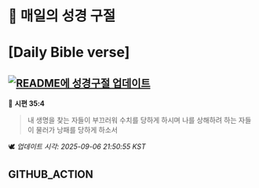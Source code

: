 # 🙏 매일의 성경 구절
# [Daily Bible verse]
## [![README에 성경구절 업데이트](https://github.com/DONGSUKA/first_test/actions/workflows/update-readme-bible.yml/badge.svg)](https://github.com/DONGSUKA/first_test/actions/workflows/update-readme-bible.yml)
<!-- START_BIBLE_VERSE -->
📖 **시편 35:4**
> 내 생명을 찾는 자들이 부끄러워 수치를 당하게 하시며 나를 상해하려 하는 자들이 물러가 낭패를 당하게 하소서

🕊️ _업데이트 시각: 2025-09-06 21:50:55 KST_
  <!-- END_BIBLE_VERSE -->
## GITHUB_ACTION
